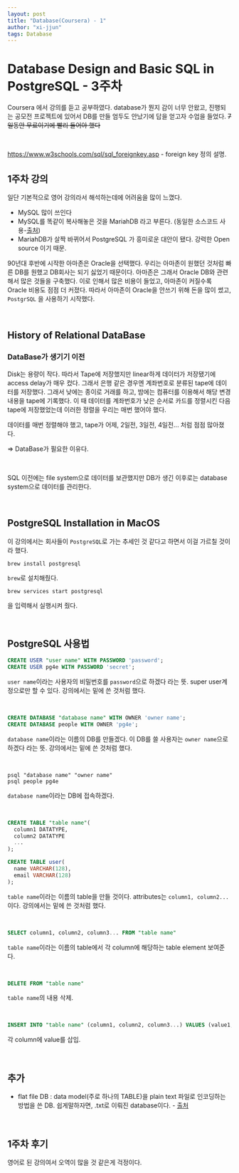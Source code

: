 ```yaml
---
layout: post
title: "Database(Coursera) - 1"
author: "xi-jjun"
tags: Database
---
```


# Database Design and Basic SQL in PostgreSQL - 3주차

Coursera 에서 강의를 듣고 공부하였다. database가 뭔지 감이 너무 안왔고, 진행되는 공모전 프로젝트에 있어서 DB를 만들 엄두도 안났기에 답을 얻고자 수업을 들었다. ~~7일동안 무료이기에 빨리 들어야 했다~~

<br>

https://www.w3schools.com/sql/sql_foreignkey.asp - foreign key 정의 설명.

















## 1주차 강의

일단 기본적으로 영어 강의라서 해석하는데에 어려움을 많이 느꼈다.

- MySQL 많이 쓰인다
- MySQL를 똑같이 복사해놓은 것을 MariahDB 라고 부른다. (동일한 소스코드 사용-[출처](https://ko.wikipedia.org/wiki/MariaDB))
- MariahDB가 살짝 바뀌어서 PostgreSQL 가 흥미로운 대안이 됐다. 강력한 Open source 이기 때문.

90년대 후반에 시작한 아마존은 Oracle을 선택했다. 우리는 아마존이 원했던 것처럼 빠른 DB를 원했고 DB회사는 되기 싫었기 때문이다. 아마존은 그래서 Oracle DB와 관련해서 많은 것들을 구축했다. 이로 인해서 많은 비용이 들었고, 아마존이 커질수록 Oracle 비용도 점점 더 커졌다. 따라서 아마존이 Oracle을 안쓰기 위해 돈을 많이 썼고, `PostgrSQL` 을 사용하기 시작했다.

<br>

## History of Relational DataBase

### DataBase가 생기기 이전

Disk는 용량이 작다. 따라서 Tape에 저장했지만 linear하게 데이터가 저장됐기에 access delay가 매우 컸다. 그래서 은행 같은 경우엔 계좌번호로 분류된 tape에 데이터를 저장했다. 그래서 낮에는 종이로 거래를 하고, 밤에는 컴퓨터를 이용해서 해당 변경 내용을 tape에 기록했다. 이 때 데이터를 계좌번호가 낮은 순서로 카드를 정렬시킨 다음 tape에 저장했었는데 이러한 정렬을 우리는 매번 했어야 했다.

데이터를 매번 정렬해야 했고, tape가 어제, 2일전, 3일전, 4일전... 처럼 점점 많아졌다.

=> DataBase가 필요한 이유다.

<br>

SQL 이전에는 file system으로 데이터를 보관했지만 DB가 생긴 이후로는 database system으로 데이터를 관리한다.

<br>

## PostgreSQL Installation in MacOS

이 강의에서는 회사들이 `PostgreSQL`로 가는 추세인 것 같다고 하면서 이걸 가르칠 것이라 했다.





```shell
brew install postgresql
```

`brew`로 설치해줬다.

```shell
brew services start postgresql
```

을 입력해서 실행시켜 줬다.

<br>

## PostgreSQL 사용법

```sql
CREATE USER "user name" WITH PASSWORD 'password';
CREATE USER pg4e WITH PASSWORD 'secret';
```

`user name`이라는 사용자의 비밀번호를 `password`으로 하겠다 라는 뜻. super user계정으로만 할 수 있다. 강의에서는 밑에 쓴 것처럼 했다.

<br>

```sql
CREATE DATABASE "database name" WITH OWNER 'owner name';
CREATE DATABASE people WITH OWNER 'pg4e';
```

`database name`이라는 이름의 DB를 만들겠다. 이 DB를 쓸 사용자는 `owner name`으로 하겠다 라는 뜻. 강의에서는 밑에 쓴 것처럼 했다.

<br>

```shell
psql "database name" "owner name"
psql people pg4e
```

`database name`이라는 DB에 접속하겠다.

<br>

```sql
CREATE TABLE "table name"(
  column1 DATATYPE,
  column2 DATATYPE
  ...
);

CREATE TABLE user(
  name VARCHAR(128),
  email VARCHAR(128)
);
```

`table name`이라는 이름의 table을 만들 것이다. attributes는 `column1, column2...`이다. 강의에서는 밑에 쓴 것처럼 했다.

<br>

```sql
SELECT column1, column2, column3... FROM "table name"
```

`table name`이라는 이름의 table에서 각 column에 해당하는 table element 보여준다.

<br>

```sql
DELETE FROM "table name"
```

`table name`의 내용 삭제.

<br>

```sql
INSERT INTO "table name" (column1, column2, column3...) VALUES (value1, value2, value3...)
```

각 column에 value를 삽입.

<br>

## 추가

- flat file DB : data model(주로 하나의 TABLE)을 plain text 파일로 인코딩하는 방법을 쓴 DB. 쉽게말하자면, .txt로 이뤄진 database이다. - [출처](https://ko.wikipedia.org/wiki/%ED%94%8C%EB%9E%AB_%ED%8C%8C%EC%9D%BC_%EB%8D%B0%EC%9D%B4%ED%84%B0%EB%B2%A0%EC%9D%B4%EC%8A%A4)

<br>

## 1주차 후기

영어로 된 강의여서 오역이 많을 것 같은게 걱정이다.
